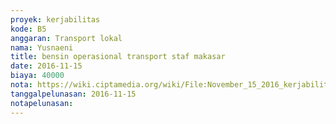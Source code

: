 ```yaml
---
proyek: kerjabilitas
kode: B5
anggaran: Transport lokal
nama: Yusnaeni
title: bensin operasional transport staf makasar
date: 2016-11-15
biaya: 40000
nota: https://wiki.ciptamedia.org/wiki/File:November_15_2016_kerjabilitas_B5_bensin_neni.jpg
tanggalpelunasan: 2016-11-15
notapelunasan:
---
```

